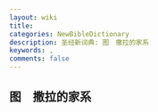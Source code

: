 ```yaml
---
layout: wiki
title: 
categories: NewBibleDictionary
description: 圣经新词典: 图　撒拉的家系
keywords: , 
comments: false
---
```


## 图　撒拉的家系










